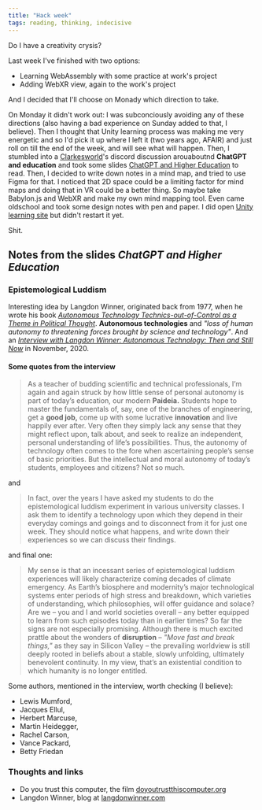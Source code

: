 ```yaml
---
title: "Hack week"
tags: reading, thinking, indecisive
---
```


Do I have a creativity crysis?

Last week I've finished with two options:
- Learning WebAssembly with some practice at work's project
- Adding WebXR view, again to the work's project

And I decided that I'll choose on Monady which direction to take.

On Monday it didn't work out: I was subconciously avoiding any of these directions
(also having a bad experience on Sunday added to that, I believe). Then I thought
that Unity learning process was making me very energetic and so I'd pick it up
where I left it (two years ago, AFAIR) and just roll on till the end of the week,
and will see what will happen. Then, I stumbled into a [Clarkesworld](http://clarkesworldmagazine.com)'s
discord discussion arouaboutnd **ChatGPT and education** and took some slides
[ChatGPT and Higher Education](https://docs.google.com/presentation/d/1oNaCBDNXCwVfrb8ekWxhiTHvxH-qoTAyfw9LiIiovQA/mobilepresent?slide=id.g11084917917_0_128)
to read. Then, I decided to write down notes in a mind map, and tried to use Figma for that.
I noticed that 2D space could be a limiting factor for mind maps and doing that in VR could be
a better thing. So maybe take Babylon.js and WebXR and make my own mind mapping tool.
Even came oldschool and took some design notes with pen and paper. I did open [Unity learning site](https://learn.unity.com/tutorial/lesson-3-1-jump-force?uv=2021.3&pathwayId=5f7e17e1edbc2a5ec21a20af&missionId=5f7648a4edbc2a5578eb67df&projectId=5cf9639bedbc2a2b1fe1e848#) but didn't restart it yet.

Shit.

## Notes from the slides *ChatGPT and Higher Education*

### Epistemological Luddism

Interesting idea by Langdon Winner, originated back from 1977, when he wrote his book
[*Autonomous Technology Technics-out-of-Control as a Theme in Political Thought*](https://ratical.org/ratville/AoS/AutonomousTechnology.pdf).
**Autonomous technologies** and *"loss of human autonomy to threatening forces brought by science and technology"*. And an
[*Interview with Langdon Winner: Autonomous Technology: Then and Still Now*](https://www.langdonwinner.com/other-writings/2020/11/21/interview-with-langdon-winner-autonomous-technology-then-and-still-now)
in November, 2020.

#### Some quotes from the interview

> As a teacher of budding scientific and technical professionals, I’m again and again struck by how
> little sense of personal autonomy is part of today’s education, our modern **Paideia.**
> Students hope to master the fundamentals of, say, one of the branches of engineering,
> get a **good job,** come up with some lucrative **innovation** and live happily
> ever after. Very often they simply lack any sense that they might reflect upon, talk
> about, and seek to realize an independent, personal understanding of life’s possibilities.
> Thus, the autonomy of technology often comes to the fore when ascertaining
> people’s sense of basic priorities. But the intellectual and moral autonomy of today’s
> students, employees and citizens? Not so much.

and

> In fact, over the years I have asked my students to do the epistemological luddism
> experiment in various university classes. I ask them to identify a technology upon
> which they depend in their everyday comings and goings and to disconnect from it
> for just one week. They should notice what happens, and write down their experiences
> so we can discuss their findings.

and final one:

> My sense is that an incessant series of epistemological luddism experiences will
> likely characterize coming decades of climate emergency. As Earth’s biosphere and
> modernity’s major technological systems enter periods of high stress and breakdown,
> which varieties of understanding, which philosophies, will offer guidance and
> solace? Are we – you and I and world societies overall – any better equipped to
> learn from such episodes today than in earlier times?
> So far the signs are not especially promising. Although there is much excited
> prattle about the wonders of **disruption** – _"Move fast and break things,"_ as they say
> in Silicon Valley – the prevailing worldview is still deeply rooted in beliefs about a
> stable, slowly unfolding, ultimately benevolent continuity. In my view, that’s an
> existential condition to which humanity is no longer entitled.

Some authors, mentioned in the interview, worth checking (I believe):
- Lewis Mumford,
- Jacques Ellul,
- Herbert Marcuse,
- Martin Heidegger,
- Rachel Carson,
- Vance Packard,
- Betty Friedan

### Thoughts and links

- Do you trust this computer, the film [doyoutrustthiscomputer.org](http://doyoutrustthiscomputer.org)
- Langdon Winner, blog at [langdonwinner.com](https://www.langdonwinner.com)
